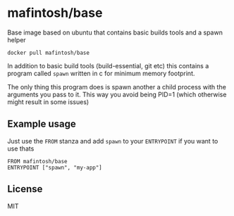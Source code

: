 # mafintosh/base

Base image based on ubuntu that contains basic builds tools and a spawn helper

```
docker pull mafintosh/base
```

In addition to basic build tools (build-essential, git etc) this contains a program
called `spawn` written in c for minimum memory footprint.

The only thing this program does is spawn another a child process with the arguments you pass to it.
This way you avoid being PID=1 (which otherwise might result in some issues)

## Example usage

Just use the `FROM` stanza and add `spawn` to your `ENTRYPOINT` if you want to use thats

```
FROM mafintosh/base
ENTRYPOINT ["spawn", "my-app"]
```

## License

MIT
